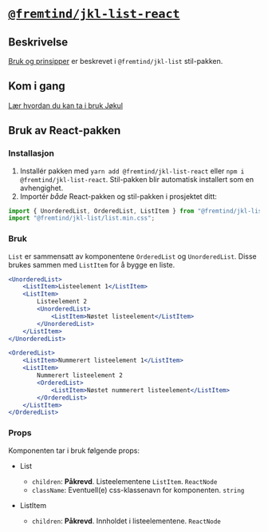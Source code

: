 # [`@fremtind/jkl-list-react`](https://fremtind.github.io/jokul/components/list/)

## Beskrivelse

[Bruk og prinsipper](https://fremtind.github.io/jokul/components/list/) er beskrevet i `@fremtind/jkl-list` stil-pakken.

## Kom i gang

[Lær hvordan du kan ta i bruk Jøkul](https://fremtind.github.io/jokul/developer/getting-started/)

## Bruk av React-pakken

### Installasjon

1. Installér pakken med `yarn add @fremtind/jkl-list-react` eller `npm i @fremtind/jkl-list-react`. Stil-pakken blir automatisk installert som en avhengighet.
2. Importér _både_ React-pakken og stil-pakken i prosjektet ditt:

```js
import { UnorderedList, OrderedList, ListItem } from "@fremtind/jkl-list-react";
import "@fremtind/jkl-list/list.min.css";
```

### Bruk

`List` er sammensatt av komponentene `OrderedList` og `UnorderedList`. Disse brukes sammen med `ListItem` for å bygge en liste.

```jsx
<UnorderedList>
    <ListItem>Listeelement 1</ListItem>
    <ListItem>
        Listeelement 2
        <UnorderedList>
            <ListItem>Nøstet listeelement</ListItem>
        </UnorderedList>
    </ListItem>
</UnorderedList>

<OrderedList>
    <ListItem>Nummerert listeelement 1</ListItem>
    <ListItem>
        Nummerert listeelement 2
        <OrderedList>
            <ListItem>Nøstet nummerert listeelement</ListItem>
        </OrderedList>
    </ListItem>
</OrderedList>
```

### Props

Komponenten tar i bruk følgende props:

-   List

    -   `children`: **Påkrevd**. Listeelementene `ListItem`. `ReactNode`
    -   `className`: Eventuell(e) css-klassenavn for komponenten. `string`

-   ListItem
    -   `children`: **Påkrevd**. Innholdet i listeelementene. `ReactNode`
